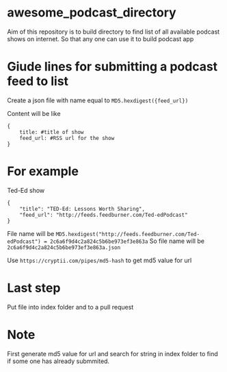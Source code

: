 # awesome_podcast_directory
Aim of this repository is to build directory to find list of all available podcast shows on internet. 
So that any one can use it to build podcast app

# Giude lines for submitting a podcast feed to list
Create a json file with name equal to 
`MD5.hexdigest({feed_url}) `

Content will be like 
```
{
    title: #title of show
    feed_url: #RSS url for the show
}
```
# For example 
Ted-Ed show
```
{
    "title": "TED-Ed: Lessons Worth Sharing",
    "feed_url": "http://feeds.feedburner.com/Ted-edPodcast"
}
```
File name will be 
`MD5.hexdigest("http://feeds.feedburner.com/Ted-edPodcast") = 2c6a6f9d4c2a824c5b6be973ef3e863a`
So file name will be 
`2c6a6f9d4c2a824c5b6be973ef3e863a.json`

Use `https://cryptii.com/pipes/md5-hash` to get md5 value for url

# Last step
Put file into index folder and to a pull request

# Note
First generate  md5 value for url and search for string in index folder to find if some one has already submmited.


